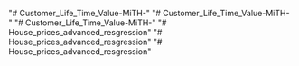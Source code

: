 "# Customer_Life_Time_Value-MiTH-" 
"# Customer_Life_Time_Value-MiTH-" 
"# Customer_Life_Time_Value-MiTH-" 
"# House_prices_advanced_resgression" 
"# House_prices_advanced_resgression" 
"# House_prices_advanced_resgression" 
